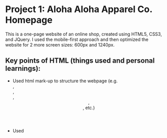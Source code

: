 # Project 1: Aloha Aloha Apparel Co. Homepage

This is a one-page website of an online shop, created using HTML5, CSS3, and JQuery. I used the mobile-first approach and then optimized the website for 2 more screen sizes: 600px and 1240px. 

## Key points of HTML (things used and personal learnings):
* Used html mark-up to structure the webpage (e.g. <section>, <div>, <nav>, <header>, <footer>, etc.)
* Used <script>, <link> 

## Key points of CSS:
* Used flexbox properties
* Learned basics of the CSS Grid

## Key points of JS:
* Added an image slider (Flickity Carousel)
* Installed an email address validation into the subscription form
* Added smooth scrolling for the navigation menu